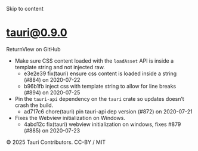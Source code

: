 Skip to content
# tauri@0.9.0
ReturnView on GitHub
  * Make sure CSS content loaded with the `loadAsset` API is inside a template string and not injected raw. 
    * e3e2e39 fix(tauri) ensure css content is loaded inside a string (#884) on 2020-07-22
    * b96b1fb inject css with template string to allow for line breaks (#894) on 2020-07-25
  * Pin the `tauri-api` dependency on the `tauri` crate so updates doesn’t crash the build. 
    * ad717c6 chore(tauri) pin tauri-api dep version (#872) on 2020-07-21
  * Fixes the Webview initialization on Windows. 
    * 4abd12c fix(tauri) webview initialization on windows, fixes #879 (#885) on 2020-07-23


© 2025 Tauri Contributors. CC-BY / MIT
